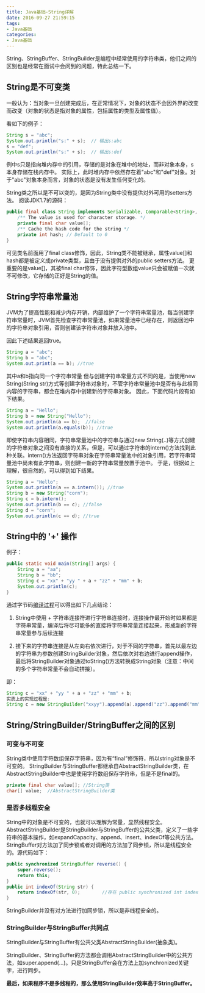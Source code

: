 ```yaml
---
title: Java基础-String详解
date: 2016-09-27 21:59:15
tags:
- Java基础
categories:
- Java基础
---
```


String、StringBuffer、StringBuilder是编程中经常使用的字符串类，他们之间的区别也是经常在面试中会问到的问题，特此总结一下。

## String是不可变类

一般认为：当对象一旦创建完成后，在正常情况下，对象的状态不会因外界的改变而改变（对象的状态是指对象的属性，包括属性的类型及属性值）。

看如下的例子：
```java
String s = "abc";
System.out.println("s:" + s);  // 输出s:abc
s = "def";
System.out.println("s:" + s);  // 输出s:def
```

例中s只是指向堆内存中的引用，存储的是对象在堆中的地址，而非对象本身，s本身存储在栈内存中。
实际上，此时堆内存中依然存在着"abc"和"def"对象。对于"abc"对象本身而言，对象的状态是没有发生任何变化的。

String类之所以是不可以变的，是因为String类中没有提供对外可用的setters方法。
阅读JDK1.7的源码：

```java
public final class String implements Serializable, Comparable<String>, CharSequence{
    /** The value is used for character storage. */
    private final char value[];
    /** Cache the hash code for the string */
    private int hash; // Default to 0
}
```

可见类名前面用了final class修饰，因此，String类不能被继承，属性value[]和hash都是被定义成private类型，且由于没有提供对外的public setters方法。
更重要的是value[]，其被final char修饰，因此字符型数组value只会被赋值一次就不可修改，它存储的正好是String的值。

<!-- more -->

## String字符串常量池

JVM为了提高性能和减少内存开销，内部维护了一个字符串常量池，每当创建字符串常量时，JVM首先检查字符串常量池，如果常量池中已经存在，则返回池中的字符串对象引用，否则创建该字符串对象并放入池中。

因此下述结果返回true。
```java
String a = "abc";
String b = "abc";
System.out.print(a == b); //true
```

其中a和b指向同一个字符串常量
但与创建字符串常量方式不同的是，当使用new String(String str)方式等创建字符串对象时，不管字符串常量池中是否有与此相同内容的字符串，都会在堆内存中创建新的字符串对象。
因此，下面代码片段有如下结果。

```java
String a = "Hello";
String b = new String("Hello");
System.out.println(a == b);  //false
System.out.println(a.equals(b)); //true
```

即使字符串内容相同，字符串常量池中的字符串与通过new String(..)等方式创建的字符串对象之间没有直接的关系，但是，可以通过字符串的intern()方法找到此种关联。intern()方法返回字符串对象在字符串常量池中的对象引用，若字符串常量池中尚未有此字符串，则创建一新的字符串常量放置于池中。
于是，很据如上理解，很自然的，可以得到如下结果。

```java
String a = "Hello";
System.out.println(a == a.intern()); //true
String b = new String("corn");
String c = b.intern();
System.out.println(b == c); //false
String d = "corn";
System.out.println(c == d); //true
```

## String中的 '+' 操作

例子：
```java
public static void main(String[] args) {
    String a = "aa";
    String b = "bb";
    String c = "xx" + "yy " + a + "zz" + "mm" + b;
    System.out.println(c);
}
```

通过字节码[编译过程](http://www.cnblogs.com/lwbqqyumidi/p/4060845.html)可以得出如下几点结论：

1. String中使用 + 字符串连接符进行字符串连接时，连接操作最开始时如果都是字符串常量，编译后将尽可能多的直接将字符串常量连接起来，形成新的字符串常量参与后续连接

2. 接下来的字符串连接是从左向右依次进行，对于不同的字符串，首先以最左边的字符串为参数创建StringBuilder对象，然后依次对右边进行append操作，最后将StringBuilder对象通过toString()方法转换成String对象（注意：中间的多个字符串常量不会自动拼接）。

即：
```java
String c = "xx" + "yy " + a + "zz" + "mm" + b;
实质上的实现过程是:
String c = new StringBuilder("xxyy").append(a).append("zz").append("mm").append(b).toString();
```

## String/StringBuilder/StringBuffer之间的区别

### 可变与不可变

String类中使用字符数组保存字符串，因为有“final”修饰符，所以string对象是不可变的。
StringBuilder与StringBuffer都继承自AbstractStringBuilder类，在AbstractStringBuilder中也是使用字符数组保存字符串，但是不是final的。
```java
private final char value[]; //String类
char[] value;  //AbstractStringBuilder类
```

### 是否多线程安全

String中的对象是不可变的，也就可以理解为常量，显然线程安全。
AbstractStringBuilder是StringBuilder与StringBuffer的公共父类，定义了一些字符串的基本操作，如expandCapacity、append、insert、indexOf等公共方法。
StringBuffer对方法加了同步锁或者对调用的方法加了同步锁，所以是线程安全的。源代码如下：

```java
public synchronized StringBuffer reverse() {
    super.reverse();
    return this;
}
public int indexOf(String str) {
    return indexOf(str, 0);        //存在 public synchronized int indexOf(String str, int fromIndex) 方法
}
```
StringBuilder并没有对方法进行加同步锁，所以是非线程安全的。

### StringBuilder与StringBuffer共同点

StringBuilder与StringBuffer有公共父类AbstractStringBuilder(抽象类)。

StringBuilder、StringBuffer的方法都会调用AbstractStringBuilder中的公共方法，如super.append(...)。只是StringBuffer会在方法上加synchronized关键字，进行同步。

**最后，如果程序不是多线程的，那么使用StringBuilder效率高于StringBuffer。**


